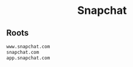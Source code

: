 


<h1 align="center">Snapchat</h1>  


## Roots


```html
www.snapchat.com
snapchat.com
app.snapchat.com
```  

<br>
